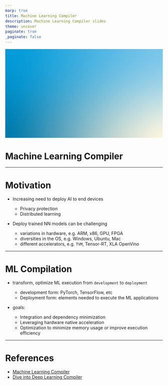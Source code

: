 ```yaml
---
marp: true
title: Machine Learning Compiler
description: Machine Learning Compiler slides
theme: uncover
paginate: true
_paginate: false
---
```


![bg](./assets/gradient.jpg)

# <!--fit--> Machine Learning Compiler

---

# Motivation 

- Increasing need to deploy AI to end devices 
    - Privacy protection 
    - Distributed learning 

- Deploy trained NN models can be challenging 
    - variations in hardware, e.g. ARM, x86, GPU, FPGA  
    - diversities in the OS, e.g. Windows, Ubuntu, Mac 
    - different accelerators, e.g. `TVM`, Tensor-RT, XLA OpenVino

---

# ML Compilation

- transform, optimize ML execution from `development` to `deployment`
    - development form: PyTorch, TensorFlow, etc 
    - Deployment form: elements needed to execute the ML applications

- goals: 
    - Integration and dependency minimization
    - Leveraging hardware native acceleration
    - Optimization to minimize memory usage or improve execution efficiency

---

# References 

- [Machine Learning Compiler](https://mlc.ai/summer22/)
- [Dive into Deep Learning Compiler](https://tvm.d2l.ai/)



